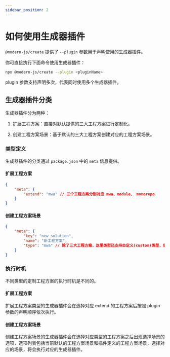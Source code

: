 ```yaml
---
sidebar_position: 2
---
```


# 如何使用生成器插件

`@modern-js/create` 提供了 `--plugin` 参数用于声明使用的生成器插件。

你可直接执行下面命令使用生成器插件：

```bash
npx @modern-js/create --plugin <pluginName>
```

plugin 参数支持声明多次，代表同时使用多个生成器插件。

## 生成器插件分类

生成器插件分为两种：

1. 扩展工程方案：直接对默认提供的三大工程方案进行定制化。

2. 创建工程方案场景：基于默认的三大工程方案创建对应的工程方案场景。

### 类型定义

生成器插件的分类通过 `package.json` 中的 `meta` 信息提供。

#### 扩展工程方案

```json
{
    "meta": {
        "extend": "mwa" // 三个工程方案分别对应 mwa、module、 monorepo
    }
}
```

#### 创建工程方案场景

```json
{
    "meta": {
        "key": "new_solution",
        "name": "新工程方案",
        "type": "mwa" // 除了三大工程方案，这里类型还支持自定义(custom)类型，后面会详细介绍
    }
}
```

### 执行时机

不同类型的定制工程方案的执行时机是不同的。

#### 扩展工程方案

扩展工程方案类型的生成器插件会在选择对应 extend 的工程方案后按照 plugin 参数的声明顺序依次执行。

#### 创建工程方案场景

创建工程方案场景的生成器插件会在选择对应类型的工程方案之后出现选择场景的选项，选项列表包括当前默认的工程方案场景和插件定义的工程方案场景，选择对应的场景，将会执行对应的生成器插件。
